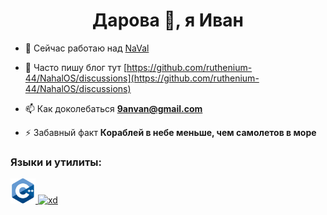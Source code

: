 <h1 align="center">Дарова 👋, я Иван</h1>

- 🔭 Сейчас работаю над [NaVal](https://github.com/ruthenium-44/NahalOS)

- 📝 Часто пишу блог тут [https://github.com/ruthenium-44/NahalOS/discussions](https://github.com/ruthenium-44/NahalOS/discussions)

- 📫 Как доколебаться **9anvan@gmail.com**

- ⚡ Забавный факт **Кораблей в небе меньше, чем самолетов в море**
<p align="left">
</p>

<h3 align="left">Языки и утилиты:</h3>
<p align="left"> <a href="https://www.w3schools.com/cpp/" target="_blank" rel="noreferrer"> <img src="https://raw.githubusercontent.com/devicons/devicon/master/icons/cplusplus/cplusplus-original.svg" alt="cplusplus" width="40" height="40"/> </a> <a href="https://www.adobe.com/products/xd.html" target="_blank" rel="noreferrer"> <img src="https://cdn.worldvectorlogo.com/logos/adobe-xd.svg" alt="xd" width="40" height="40"/> </a> </p>
